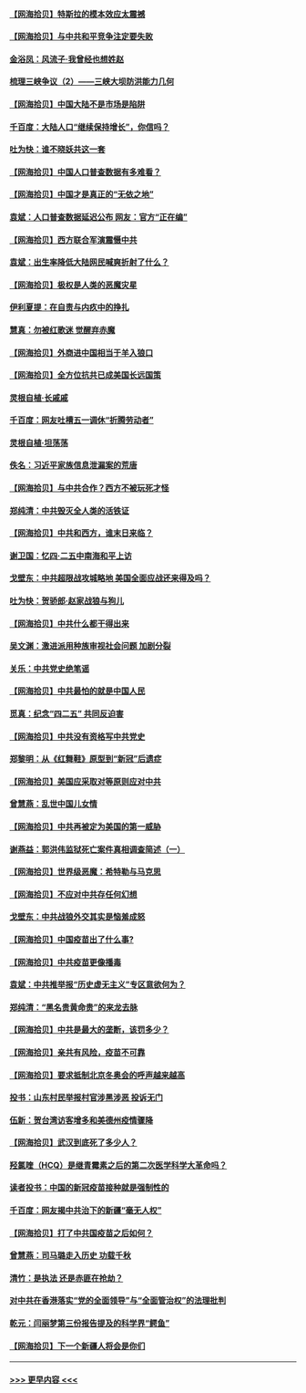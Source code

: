 #### [【网海拾贝】特斯拉的模本效应太震撼](../pages/nsc993/n12925626.md?t=05070901) 
#### [【网海拾贝】与中共和平竞争注定要失败](../pages/nsc993/n12923326.md?t=05070901) 
#### [金浴凤：风流子‧我曾经也想姓赵](../pages/nsc993/n12920911.md?t=05070901) 
#### [梳理三峡争议（2）——三峡大坝防洪能力几何](../pages/nsc993/n12920173.md?t=05070901) 
#### [【网海拾贝】中国大陆不是市场是陷阱](../pages/nsc993/n12920143.md?t=05070901) 
#### [千百度：大陆人口“继续保持增长”，你信吗？](../pages/nsc993/n12918946.md?t=05070901) 
#### [吐为快：谁不晓妖共这一套](../pages/nsc993/n12918941.md?t=05070901) 
#### [【网海拾贝】中国人口普查数据有多难看？](../pages/nsc993/n12917822.md?t=05070901) 
#### [【网海拾贝】中国才是真正的“无依之地”](../pages/nsc993/n12915845.md?t=05070901) 
#### [袁斌：人口普查数据延迟公布 网友：官方“正在编”](../pages/nsc993/n12915748.md?t=05070901) 
#### [【网海拾贝】西方联合军演震慑中共](../pages/nsc993/n12913466.md?t=05070901) 
#### [袁斌：出生率降低大陆网民喊爽折射了什么？](../pages/nsc993/n12913365.md?t=05070901) 
#### [【网海拾贝】极权是人类的恶魔灾星](../pages/nsc993/n12910697.md?t=05070901) 
#### [伊利夏提：在自责与内疚中的挣扎](../pages/nsc993/n12910493.md?t=05070901) 
#### [慧真：勿被红歌迷 觉醒弃赤魔](../pages/nsc993/n12910485.md?t=05070901) 
#### [【网海拾贝】外商进中国相当于羊入狼口](../pages/nsc993/n12908274.md?t=05070901) 
#### [【网海拾贝】全方位抗共已成美国长远国策](../pages/nsc993/n12906878.md?t=05070901) 
#### [灵根自植‧长戚戚](../pages/nsc993/n12905585.md?t=05070901) 
#### [千百度：网友吐槽五一调休“折腾劳动者”](../pages/nsc993/n12905934.md?t=05070901) 
#### [灵根自植‧坦荡荡](../pages/nsc993/n12905562.md?t=05070901) 
#### [佚名：习近平家族信息泄漏案的荒唐](../pages/nsc993/n12904705.md?t=05070901) 
#### [【网海拾贝】与中共合作？西方不被玩死才怪](../pages/nsc993/n12903873.md?t=05070901) 
#### [郑纯清：中共毁灭全人类的活铁证](../pages/nsc993/n12903785.md?t=05070901) 
#### [【网海拾贝】中共和西方，谁末日来临？](../pages/nsc993/n12903482.md?t=05070901) 
#### [谢卫国：忆四‧二五中南海和平上访](../pages/nsc993/n12902192.md?t=05070901) 
#### [戈壁东：中共超限战攻城略地 美国全面应战还来得及吗？](../pages/nsc993/n12902297.md?t=05070901) 
#### [吐为快：贺骄郎‧赵家战狼与狗儿](../pages/nsc993/n12902280.md?t=05070901) 
#### [【网海拾贝】中共什么都干得出来](../pages/nsc993/n12897500.md?t=05070901) 
#### [吴文渊：激进派用种族审视社会问题 加剧分裂](../pages/nsc993/n12893881.md?t=05070901) 
#### [关乐：中共党史绝笔谣](../pages/nsc993/n12897270.md?t=05070901) 
#### [【网海拾贝】中共最怕的就是中国人民](../pages/nsc993/n12894705.md?t=05070901) 
#### [觅真：纪念“四二五” 共同反迫害](../pages/nsc993/n12894553.md?t=05070901) 
#### [【网海拾贝】中共没有资格写中共党史](../pages/nsc993/n12892231.md?t=05070901) 
#### [郑黎明：从《红舞鞋》原型到“新冠”后遗症](../pages/nsc993/n12890469.md?t=05070901) 
#### [【网海拾贝】美国应采取对等原则应对中共](../pages/nsc993/n12889176.md?t=05070901) 
#### [曾慧燕：乱世中国儿女情](../pages/nsc993/n12887931.md?t=05070901) 
#### [【网海拾贝】中共再被定为美国的第一威胁](../pages/nsc993/n12887580.md?t=05070901) 
#### [谢燕益：郭洪伟监狱死亡案件真相调查简述（一）](../pages/nsc993/n12885648.md?t=05070901) 
#### [【网海拾贝】世界级恶魔：希特勒与马克思](../pages/nsc993/n12884062.md?t=05070901) 
#### [【网海拾贝】不应对中共存任何幻想](../pages/nsc993/n12881460.md?t=05070901) 
#### [戈壁东：中共战狼外交其实是恼羞成怒](../pages/nsc993/n12880392.md?t=05070901) 
#### [【网海拾贝】中国疫苗出了什么事?](../pages/nsc993/n12879124.md?t=05070901) 
#### [【网海拾贝】中共疫苗更像播毒](../pages/nsc993/n12876631.md?t=05070901) 
#### [袁斌：中共推举报“历史虚无主义”专区意欲何为？](../pages/nsc993/n12876530.md?t=05070901) 
#### [郑纯清：“黑名贵黄命贵”的来龙去脉](../pages/nsc993/n12875589.md?t=05070901) 
#### [【网海拾贝】中共是最大的垄断，该罚多少？](../pages/nsc993/n12874006.md?t=05070901) 
#### [【网海拾贝】亲共有风险，疫苗不可靠](../pages/nsc993/n12872224.md?t=05070901) 
#### [【网海拾贝】要求抵制北京冬奥会的呼声越来越高](../pages/nsc993/n12868962.md?t=05070901) 
#### [投书：山东村民举报村官涉黑涉恶 投诉无门](../pages/nsc993/n12869726.md?t=05070901) 
#### [伍新：贺台湾访客增多和美德州疫情骤降](../pages/nsc993/n12865651.md?t=05070901) 
#### [【网海拾贝】武汉到底死了多少人？](../pages/nsc993/n12863707.md?t=05070901) 
#### [羟氯喹（HCQ）是继青霉素之后的第二次医学科学大革命吗？](../pages/nsc993/n12638564.md?t=05070901) 
#### [读者投书：中国的新冠疫苗接种就是强制性的](../pages/nsc993/n12859932.md?t=05070901) 
#### [千百度：网友揭中共治下的新疆“毫无人权”](../pages/nsc993/n12858385.md?t=05070901) 
#### [【网海拾贝】打了中共国疫苗之后如何？](../pages/nsc993/n12857866.md?t=05070901) 
#### [曾慧燕：司马璐走入历史 功载千秋](../pages/nsc993/n12856996.md?t=05070901) 
#### [清竹：是执法 还是赤匪在抢劫？](../pages/nsc993/n12856952.md?t=05070901) 
#### [对中共在香港落实“党的全面领导”与“全面管治权”的法理批判](../pages/nsc993/n12856929.md?t=05070901) 
#### [乾元：闫丽梦第三份报告提及的科学界“鳄鱼”](../pages/nsc993/n12855985.md?t=05070901) 
#### [【网海拾贝】下一个新疆人将会是你们](../pages/nsc993/n12855864.md?t=05070901) 

----
#### [ >>> 更早内容 <<< ](../indexes/nsc993-earlier.md)
